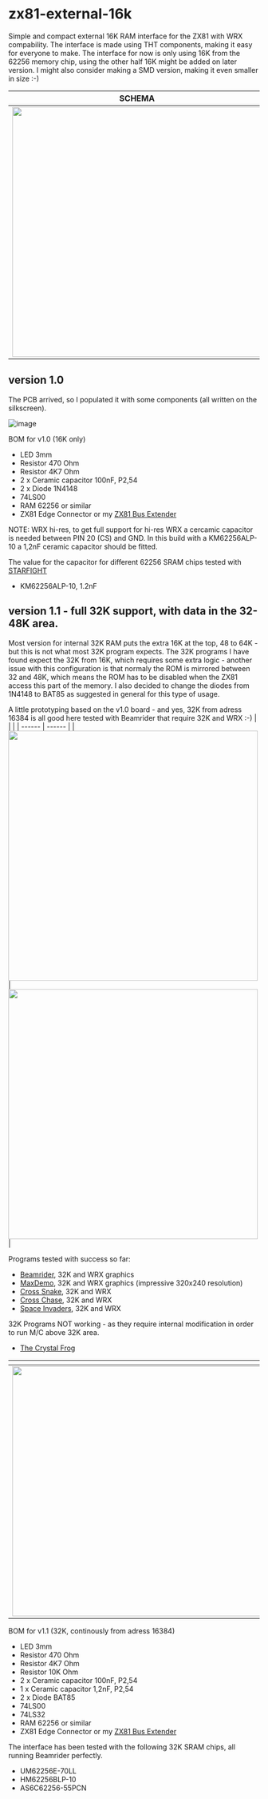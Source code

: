 # zx81-external-16k
Simple and compact external 16K RAM interface for the ZX81 with WRX compability. The interface is made using THT components, making it easy for everyone to make. The interface for now is only using 16K from the 62256 memory chip, using the other half 16K might be added on later version. I might also consider making a SMD version, making it even smaller in size :-)

| SCHEMA | PCB |
| ------ | --- |
|<img width="500" src="https://github.com/thomasheckmann/zx81-external-16k/assets/14136378/13aac0e5-a740-411d-8db7-992cb222da2b">|<img width="500" src="https://github.com/thomasheckmann/zx81-external-16k/assets/14136378/c1618e65-fe65-4309-99b0-8c6cdfef9aad">|

## version 1.0
The PCB arrived, so I populated it with some components (all written on the silkscreen).

![image](https://github.com/thomasheckmann/zx81-external-16k/assets/14136378/9aa3a963-2a5f-4a25-a5a8-68c8066c61e9)

BOM for v1.0 (16K only)
- LED 3mm
- Resistor 470 Ohm
- Resistor 4K7 Ohm
- 2 x Ceramic capacitor 100nF, P2,54
- 2 x Diode 1N4148
- 74LS00
- RAM 62256 or similar
- ZX81 Edge Connector or my [ZX81 Bus Extender](https://github.com/thomasheckmann/zx81-bus-extender)
  
NOTE: WRX hi-res, to get full support for hi-res WRX a cercamic capacitor is needed between PIN 20 (CS) and GND. In this build with a KM62256ALP-10 a 1,2nF ceramic capacitor should be fitted. 

The value for the capacitor for different 62256 SRAM chips tested with [STARFIGHT](https://problemkaputt.de/starfigh.htm)

- KM62256ALP-10, 1.2nF

## version 1.1 - full 32K support, with data in the 32-48K area.
Most version for internal 32K RAM puts the extra 16K at the top, 48 to 64K - but this is not what most 32K program expects. The 32K programs I have found expect the 32K from 16K, which requires some extra logic - another issue with this configuration is that normaly the ROM is mirrored between 32 and 48K, which means the ROM has to be disabled when the ZX81 access this part of the memory. I also decided to change the diodes from 1N4148 to BAT85 as suggested in general for this type of usage.

A little prototyping based on the v1.0 board - and yes, 32K from adress 16384 is all good here tested with Beamrider that require 32K and WRX :-)
| <!---> | <!---> |
| ------ | ------ |
|<img width="500" src="https://github.com/thomasheckmann/zx81-external-16k/assets/14136378/63b1f332-3907-4595-98db-b0b84c26ef5d">|<img width="500" src="https://github.com/thomasheckmann/zx81-external-16k/assets/14136378/3de21f3b-935e-4c53-96fe-5fa362c691e3">|

Programs tested with success so far:
- [Beamrider](https://problemkaputt.de/beamride.htm), 32K and WRX graphics 
- [MaxDemo](https://demozoo.org/productions/159644/), 32K and WRX graphics (impressive 320x240 resolution)
- [Cross Snake](https://github.com/Fabrizio-Caruso/CROSS-LIB/releases/tag/XSnake2.0), 32K and WRX
- [Cross Chase](https://github.com/Fabrizio-Caruso/CROSS-LIB/releases/tag/WRX), 32K and WRX
- [Space Invaders](https://splintergu.itch.io/space-invaders-for-zx81-wrx), 32K and WRX

32K Programs NOT working - as they require internal modification in order to run M/C above 32K area.
- [The Crystal Frog](https://www.sinclairzxworld.com/viewtopic.php?t=334)

| <!---> | <!---> |
| ------ | ------ |
|<img width="500" src="https://github.com/thomasheckmann/zx81-external-16k/assets/14136378/cc751cdf-ddca-4291-aa99-5541b012a066">|<img width="500" src="https://github.com/thomasheckmann/zx81-external-16k/assets/14136378/36ffc1d7-7bf1-4760-bd7d-c64a76275ac7">|

BOM for v1.1 (32K, continously from adress 16384)
- LED 3mm
- Resistor 470 Ohm
- Resistor 4K7 Ohm
- Resistor 10K Ohm
- 2 x Ceramic capacitor 100nF, P2,54
- 1 x Ceramic capacitor 1,2nF, P2,54
- 2 x Diode BAT85
- 74LS00
- 74LS32
- RAM 62256 or similar
- ZX81 Edge Connector or my [ZX81 Bus Extender](https://github.com/thomasheckmann/zx81-bus-extender)

The interface has been tested with the following 32K SRAM chips, all running Beamrider perfectly.
- UM62256E-70LL
- HM62256BLP-10
- AS6C62256-55PCN
